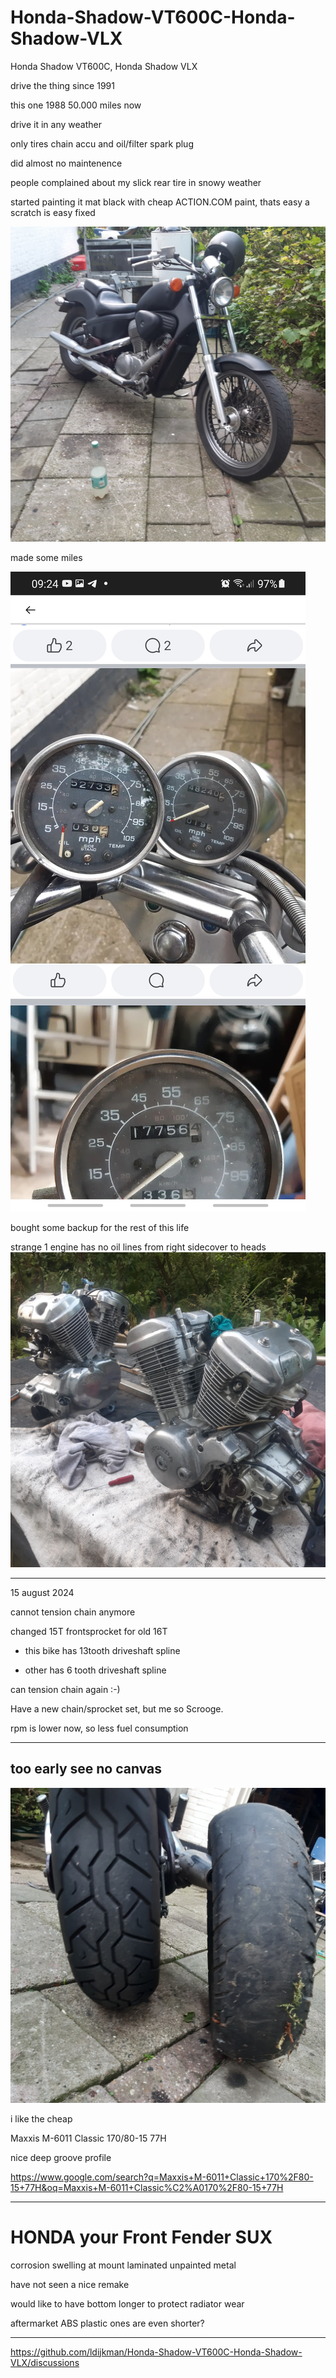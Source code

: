 # Honda-Shadow-VT600C-Honda-Shadow-VLX
Honda Shadow VT600C, Honda Shadow VLX

drive the thing since 1991

this one 1988 50.000 miles now 

drive it in any weather

only tires chain accu and oil/filter
 spark plug 
 
 did almost no maintenence

people complained about my slick rear tire in snowy weather

started painting it mat black with cheap ACTION.COM paint, thats easy a scratch is easy fixed



<img src="https://raw.githubusercontent.com/ldijkman/Honda-Shadow-VT600C-Honda-Shadow-VLX/main/20240819_194219.jpg">

made some miles

<img src="https://raw.githubusercontent.com/ldijkman/Honda-Shadow-VT600C-Honda-Shadow-VLX/main/Screenshot_20240819-092437_Chrome.jpg">

bought some backup for the rest of this life


strange 1 engine has no oil lines from right sidecover to heads
<img src="https://raw.githubusercontent.com/ldijkman/Honda-Shadow-VT600C-Honda-Shadow-VLX/main/20240817_192031.jpg">

---

15 august 2024

cannot tension chain anymore

changed 15T frontsprocket for old 16T

- this bike has 13tooth driveshaft spline

- other has 6 tooth driveshaft spline

can tension chain again :-)

Have a new chain/sprocket set, but me so Scrooge.

rpm is lower now, so less fuel consumption

---

## too early see  no canvas
 
<img src="https://raw.githubusercontent.com/ldijkman/Honda-Shadow-VT600C-Honda-Shadow-VLX/main/20240819_195746.jpg">

i like the cheap 

Maxxis M-6011 Classic 170/80-15 77H

nice deep groove profile

https://www.google.com/search?q=Maxxis+M-6011+Classic+170%2F80-15+77H&oq=Maxxis+M-6011+Classic%C2%A0170%2F80-15+77H

---

# HONDA your Front Fender SUX 

corrosion swelling at mount laminated unpainted metal

have not seen a nice remake

would like to have bottom longer
to protect radiator wear

aftermarket ABS plastic ones are even shorter?

---

https://github.com/ldijkman/Honda-Shadow-VT600C-Honda-Shadow-VLX/discussions
 
